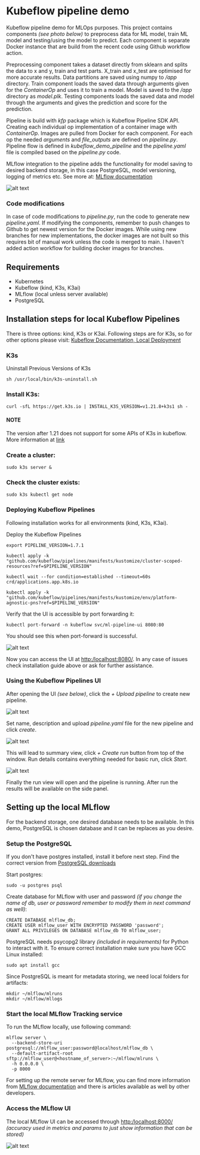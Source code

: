 # Kubeflow pipeline demo
Kubeflow pipeline demo for MLOps purposes.
This project contains components _(see photo below)_ to preprocess data for ML model,
train ML model and testing/using the model to predict. Each component is
separate Docker instance that are build from the recent code using Github workflow action.

Preprocessing component takes a dataset directly from sklearn and
splits the data to x and y, train and test parts. X_train and x_test are optimised for more accurate results.
Data partitions are saved using numpy to _/app_ directory. 
Train component loads the saved data through arguments given for the _ContainerOp_ and uses it to
train a model. Model is saved to the _/app_ directory as _model.plk_.
Testing components loads the saved data and model through the arguments
and gives the prediction and score for the prediction.

Pipeline is build with _kfp_ package which is Kubeflow Pipeline SDK API.
Creating each individual op implementation of a container image with _ContainerOp_. 
Images are pulled from Docker for each component. For each op the needed _arguments_ and
_file_outputs_ are defined on _pipeline.py_. Pipeline flow is defined in _kubeflow_demo_pipeline_ and 
the _pipeline.yaml_ file is compiled based on the _pipeline.py_ code.

MLflow integration to the pipeline adds the functionality for model saving to desired backend storage,
in this case PostgreSQL, model versioning, logging of metrics etc. See more at: [MLflow documentation](https://mlflow.org/docs/latest/index.html)


![alt text](photos/kubeflow-pipline.png "Kubeflow pipeline components")

### Code modifications

In case of code modifications to _pipeline.py_, run the code to generate new _pipeline.yaml_.
If modifying the components, remember to push changes to Github to get newest version for the Docker images.
While using new branches for new implementations, the docker images are not built so this requires bit of manual
work unless the code is merged to main. I haven't added action workflow for building docker images for branches.

## Requirements

* Kubernetes
* Kubeflow (kind, K3s, K3ai)
* MLflow (local unless server available)
* PostgreSQL

## Installation steps for local Kubeflow Pipelines
There is three options: kind, K3s or K3ai. 
Following steps are for K3s, so for other options please visit: 
[Kubeflow Documentation, Local Deployment](https://www.kubeflow.org/docs/components/pipelines/installation/localcluster-deployment/)

### K3s

Uninstall Previous Versions of K3s
```shell
sh /usr/local/bin/k3s-uninstall.sh
```

### Install K3s:
```shell
curl -sfL https://get.k3s.io | INSTALL_K3S_VERSION=v1.21.8+k3s1 sh -
```
#### NOTE
The version after 1.21 does not support for some APIs of K3s in kubeflow. 
More information at [link](https://stackoverflow.com/questions/70420241/issues-when-setting-up-kubeflow-pipeline-on-minikube/70450847)


### Create a cluster:
```shell
sudo k3s server &
```

### Check the cluster exists:
```shell
sudo k3s kubectl get node
```

### Deploying Kubeflow Pipelines
Following installation works for all environments (kind, K3s, K3ai).

Deploy the Kubeflow Pipelines
```shell
export PIPELINE_VERSION=1.7.1

kubectl apply -k "github.com/kubeflow/pipelines/manifests/kustomize/cluster-scoped-resources?ref=$PIPELINE_VERSION"

kubectl wait --for condition=established --timeout=60s crd/applications.app.k8s.io

kubectl apply -k "github.com/kubeflow/pipelines/manifests/kustomize/env/platform-agnostic-pns?ref=$PIPELINE_VERSION"
```

Verify that the UI is accessible by port forwarding it:
```shell
kubectl port-forward -n kubeflow svc/ml-pipeline-ui 8080:80
```

You should see this when port-forward is successful.

![alt text](photos/port-forwarding.png "Successful port-forwarding")

Now you can access the UI at [http:/localhost:8080/](http://localhost:8080/).
In any case of issues check installation guide above or ask for further assistance.


### Using the Kubeflow Pipelines UI

After opening the UI _(see below)_, click the _+ Upload pipeline_ to create new pipeline.

![alt text](photos/kubeflow-ui-home.png "Kubeflow Pipelines UI")

Set name, description and upload _pipeline.yaml_ file for the new pipeline and click _create_.

![alt text](photos/upload-pipeline.png "Upload pipeline yaml")

This will lead to summary view, click _+ Create run_ button from top of the window.
Run details contains everything needed for basic run, click _Start_.

![alt text](photos/start-run.png "Start new run")

Finally the run view will open and the pipeline is running. 
After run the results will be available on the side panel.

## Setting up the local MLflow

For the backend storage, one desired database needs to be available. 
In this demo, PostgreSQL is chosen database and it can be replaces as you desire.

### Setup the PostgreSQL

If you don't have postgres installed, install it before next step. Find the correct version from
[PostgreSQL downloads](https://www.postgresql.org/download/)

Start postgres:
```shell
sudo -u postgres psql
```

Create database for MLflow with user and password _(if you change the name of db, user or password
remember to modify them in next command as well)_:
```postgresql
CREATE DATABASE mlflow_db;
CREATE USER mlflow_user WITH ENCRYPTED PASSWORD 'password';
GRANT ALL PRIVILEGES ON DATABASE mlflow_db TO mlflow_user;
```

PostgreSQL needs psycopg2 library _(included in requirements)_ for Python to interact with it. To ensure correct installation make sure you have GCC Linux installed:
```shell
sudo apt install gcc
```

Since PostgreSQL is meant for metadata storing, we need local folders for artifacts:
```shell
mkdir ~/mlflow/mlruns
mkdir ~/mlflow/mllogs
```

### Start the local MLflow Tracking service
To run the MLflow locally, use following command:
```shell
mlflow server \
  --backend-store-uri postgresql://mlflow_user:password@localhost/mlflow_db \
  --default-artifact-root sftp://mlflow_user@<hostname_of_server>:~/mlflow/mlruns \
  -h 0.0.0.0 \
  -p 8000
```

For setting up the remote server for MLflow, you can find more information from [MLflow documentation](https://mlflow.org/docs/latest/tracking.html#mlflow-tracking-servers) and
there is articles available as well by other developers.

### Access the MLflow UI

The local MLflow UI can be accessed through [http:/localhost:8000/](http://localhost:8000/)
_(accuracy used in metrics and params to just show information that can be stored)_

![alt text](photos/mlflow.png "MLflow UI")

